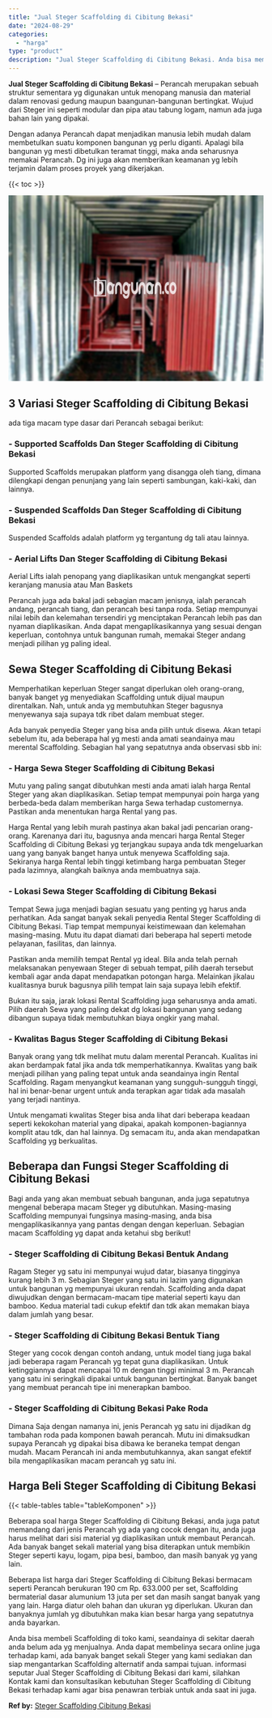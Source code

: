 ```yaml
---
title: "Jual Steger Scaffolding di Cibitung Bekasi"
date: "2024-08-29"
categories: 
  - "harga"
type: "product"
description: "Jual Steger Scaffolding di Cibitung Bekasi. Anda bisa membeli Scaffolding di toko kami, seandainya di sekitar daerah anda belum ada yg menjualnya. Anda dapat..."
---
```


**Jual Steger Scaffolding di Cibitung Bekasi** – Perancah merupakan sebuah struktur sementara yg digunakan untuk menopang manusia dan material dalam renovasi gedung maupun baangunan-bangunan bertingkat. Wujud dari Steger ini seperti modular dan pipa atau tabung logam, namun ada juga bahan lain yang dipakai.

Dengan adanya Perancah dapat menjadikan manusia lebih mudah dalam membetulkan suatu komponen bangunan yg perlu diganti. Apalagi bila bangunan yg mesti dibetulkan teramat tinggi, maka anda seharusnya memakai Perancah. Dg ini juga akan memberikan keamanan yg lebih terjamin dalam proses proyek yang dikerjakan.

{{< toc >}}

![Jual Steger Scaffolding di Cibitung Bekasi](/images/sewa-scaffolding-steger-15.png)

## 3 Variasi Steger Scaffolding di Cibitung Bekasi

ada tiga macam type dasar dari Perancah sebagai berikut:

### \- Supported Scaffolds Dan Steger Scaffolding di Cibitung Bekasi

Supported Scaffolds merupakan platform yang disangga oleh tiang, dimana dilengkapi dengan penunjang yang lain seperti sambungan, kaki-kaki, dan lainnya.

### \- Suspended Scaffolds Dan Steger Scaffolding di Cibitung Bekasi

Suspended Scaffolds adalah platform yg tergantung dg tali atau lainnya.

### \- Aerial Lifts Dan Steger Scaffolding di Cibitung Bekasi

Aerial Lifts ialah penopang yang diaplikasikan untuk mengangkat seperti keranjang manusia atau Man Baskets

Perancah juga ada bakal jadi sebagian macam jenisnya, ialah perancah andang, perancah tiang, dan perancah besi tanpa roda. Setiap mempunyai nilai lebih dan kelemahan tersendiri yg menciptakan Perancah lebih pas dan nyaman diaplikasikan. Anda dapat mengaplikasikannya yang sesuai dengan keperluan, contohnya untuk bangunan rumah, memakai Steger andang menjadi pilihan yg paling ideal.

## Sewa Steger Scaffolding di Cibitung Bekasi

Memperhatikan keperluan Steger sangat diperlukan oleh orang-orang, banyak banget yg menyediakan Scaffolding untuk dijual maupun direntalkan. Nah, untuk anda yg membutuhkan Steger bagusnya menyewanya saja supaya tdk ribet dalam membuat steger.

Ada banyak penyedia Steger yang bisa anda pilih untuk disewa. Akan tetapi sebelum itu, ada beberapa hal yg mesti anda amati seandainya mau merental Scaffolding. Sebagian hal yang sepatutnya anda observasi sbb ini:

### \- Harga Sewa Steger Scaffolding di Cibitung Bekasi

Mutu yang paling sangat dibutuhkan mesti anda amati ialah harga Rental Steger yang akan diaplikasikan. Setiap tempat mempunyai poin harga yang berbeda-beda dalam memberikan harga Sewa terhadap customernya. Pastikan anda menentukan harga Rental yang pas.

Harga Rental yang lebih murah pastinya akan bakal jadi pencarian orang-orang. Karenanya dari itu, bagusnya anda mencari harga Rental Steger Scaffolding di Cibitung Bekasi yg terjangkau supaya anda tdk mengeluarkan uang yang banyak banget hanya untuk menyewa Scaffolding saja. Sekiranya harga Rental lebih tinggi ketimbang harga pembuatan Steger pada lazimnya, alangkah baiknya anda membuatnya saja.

### \- Lokasi Sewa Steger Scaffolding di Cibitung Bekasi

Tempat Sewa juga menjadi bagian sesuatu yang penting yg harus anda perhatikan. Ada sangat banyak sekali penyedia Rental Steger Scaffolding di Cibitung Bekasi. Tiap tempat mempunyai keistimewaan dan kelemahan masing-masing. Mutu itu dapat diamati dari beberapa hal seperti metode pelayanan, fasilitas, dan lainnya.

Pastikan anda memilih tempat Rental yg ideal. Bila anda telah pernah melaksanakan penyewaan Steger di sebuah tempat, pilih daerah tersebut kembali agar anda dapat mendapatkan potongan harga. Melainkan jikalau kualitasnya buruk bagusnya pilih tempat lain saja supaya lebih efektif.

Bukan itu saja, jarak lokasi Rental Scaffolding juga seharusnya anda amati. Pilih daerah Sewa yang paling dekat dg lokasi bangunan yang sedang dibangun supaya tidak membutuhkan biaya ongkir yang mahal.

### \- Kwalitas Bagus Steger Scaffolding di Cibitung Bekasi

Banyak orang yang tdk melihat mutu dalam merental Perancah. Kualitas ini akan berdampak fatal jika anda tdk memperhatikannya. Kwalitas yang baik menjadi pilihan yang paling tepat untuk anda seandainya ingin Rental Scaffolding. Ragam menyangkut keamanan yang sungguh-sungguh tinggi, hal ini benar-benar urgent untuk anda terapkan agar tidak ada masalah yang terjadi nantinya.

Untuk mengamati kwalitas Steger bisa anda lihat dari beberapa keadaan seperti kekokohan material yang dipakai, apakah komponen-bagiannya komplit atau tdk, dan hal lainnya. Dg semacam itu, anda akan mendapatkan Scaffolding yg berkualitas.

## Beberapa dan Fungsi Steger Scaffolding di Cibitung Bekasi

Bagi anda yang akan membuat sebuah bangunan, anda juga sepatutnya mengenal beberapa macam Steger yg dibutuhkan. Masing-masing Scaffolding mempunyai fungsinya masing-masing, anda bisa mengaplikasikannya yang pantas dengan dengan keperluan. Sebagian macam Scaffolding yg dapat anda ketahui sbg berikut!

### \- Steger Scaffolding di Cibitung Bekasi Bentuk Andang

Ragam Steger yg satu ini mempunyai wujud datar, biasanya tingginya kurang lebih 3 m. Sebagian Steger yang satu ini lazim yang digunakan untuk bangunan yg mempunyai ukuran rendah. Scaffolding anda dapat diwujudkan dengan bermacam-macam tipe material seperti kayu dan bamboo. Kedua material tadi cukup efektif dan tdk akan memakan biaya dalam jumlah yang besar.

### \- Steger Scaffolding di Cibitung Bekasi Bentuk Tiang

Steger yang cocok dengan contoh andang, untuk model tiang juga bakal jadi beberapa ragam Perancah yg tepat guna diaplikasikan. Untuk ketinggiannya dapat mencapai 10 m dengan tinggi minimal 3 m. Perancah yang satu ini seringkali dipakai untuk bangunan bertingkat. Banyak banget yang membuat perancah tipe ini menerapkan bamboo.

### \- Steger Scaffolding di Cibitung Bekasi Pake Roda

Dimana Saja dengan namanya ini, jenis Perancah yg satu ini dijadikan dg tambahan roda pada komponen bawah perancah. Mutu ini dimaksudkan supaya Perancah yg dipakai bisa dibawa ke beraneka tempat dengan mudah. Macam Perancah ini anda membutuhkannya, akan sangat efektif bila mengaplikasikan macam perancah yg satu ini.

## Harga Beli Steger Scaffolding di Cibitung Bekasi

{{< table-tables table="tableKomponen" >}}

Beberapa soal harga Steger Scaffolding di Cibitung Bekasi, anda juga patut memandang dari jenis Perancah yg ada yang cocok dengan itu, anda juga harus melihat dari sisi material yg diaplikasikan untuk membaut Perancah. Ada banyak banget sekali material yang bisa diterapkan untuk membikin Steger seperti kayu, logam, pipa besi, bamboo, dan masih banyak yg yang lain.

Beberapa list harga dari Steger Scaffolding di Cibitung Bekasi bermacam seperti Perancah berukuran 190 cm Rp. 633.000 per set, Scaffolding bermaterial dasar alumunium 13 juta per set dan masih sangat banyak yang yang lain. Harga diatur oleh bahan dan ukuran yg diperlukan. Ukuran dan banyaknya jumlah yg dibutuhkan maka kian besar harga yang sepatutnya anda bayarkan.

Anda bisa membeli Scaffolding di toko kami, seandainya di sekitar daerah anda belum ada yg menjualnya. Anda dapat membelinya secara online juga terhadap kami, ada banyak banget sekali Steger yang kami sediakan dan siap mengantarkan Scaffolding alternatif anda sampai tujuan. informasi seputar Jual Steger Scaffolding di Cibitung Bekasi dari kami, silahkan Kontak kami dan konsultasikan kebutuhan Steger Scaffolding di Cibitung Bekasi terhadap kami agar bisa penawran terbiak untuk anda saat ini juga.

**Ref by:** [Steger Scaffolding Cibitung Bekasi](https://id.wikipedia.org/wiki/Steger)
